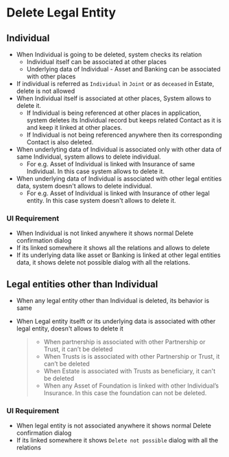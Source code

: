 # Delete Legal Entity

## Individual

- When Individual is going to be deleted, system checks its relation
  - Individual itself can be associated at other places
  - Underlying data of Individual - Asset and Banking can be associated with other places
- If individual is referred  as `Individual` in `Joint` or as `deceased` in Estate, delete is not allowed
- When Individual itself is associated at other places, System allows to delete it.
  - If Individual is being referenced at other places in application, system deletes its Individual record but keeps related Contact as it is and keep it linked at other places.
  - If Individual is not being referenced anywhere then its corresponding Contact is also deleted.
- When underlyting data of Individual is associated only with other data of same Individual, system allows to delete individual.
  - For e.g. Asset of Individual is linked with Insurance of same Individual. In this case system allows to delete it.
- When underlying data of Individual is associated with other legal entities data, system doesn't allows to delete individual.
  - For e.g. Asset of Individual is linked with Insurance of other legal entity. In this case system doesn't allows to delete it.

### UI Requirement

- When Individual is not linked anywhere it shows normal Delete confirmation dialog
- If its linked somewhere it shows all the relations and allows to delete
- If its underlying data like asset or Banking is linked at other legal entities data, it shows delete not possible dialog with all the relations.

## Legal entities other than Individual

- When any legal entity other than Individual is deleted, its behavior is same

- When Legal entity itselft or its underlying data is associated with other legal entity, doesn't allows to delete it

  > - When partnership is associated with other Partnership or Trust, it can’t be deleted
  > - When Trusts is is associated with other Partnership or Trust, it can’t be deleted
  > - When Estate is associated with Trusts as beneficiary, it can't be deleted
  > - When any Asset of Foundation is linked with other Individual’s Insurance. In this case the foundation can not be deleted.

### UI Requirement

- When legal entity is not associated anywhere it shows normal Delete confirmation dialog
- If its linked somewhere it shows `Delete not possible` dialog with all the relations